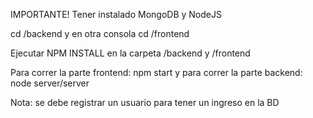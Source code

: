 
IMPORTANTE!
Tener instalado MongoDB y NodeJS

cd /backend y en otra consola cd /frontend

Ejecutar NPM INSTALL en la carpeta /backend y /frontend

Para correr la parte frontend: npm start y para correr la parte backend: node server/server

Nota: se debe registrar un usuario para tener un ingreso en la BD

